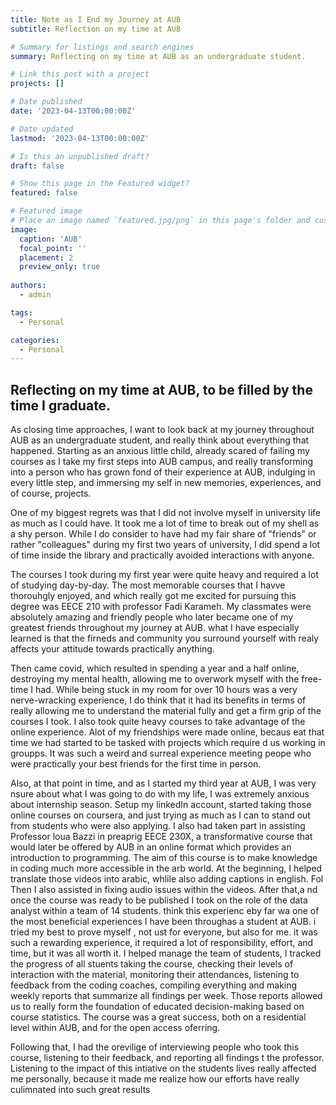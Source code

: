 ```yaml
---
title: Note as I End my Journey at AUB
subtitle: Reflection on my time at AUB

# Summary for listings and search engines
summary: Reflecting on my time at AUB as an undergraduate student.

# Link this post with a project
projects: []

# Date published
date: '2023-04-13T00:00:00Z'

# Date updated
lastmod: '2023-04-13T00:00:00Z'

# Is this an unpublished draft?
draft: false

# Show this page in the Featured widget?
featured: false

# Featured image
# Place an image named `featured.jpg/png` in this page's folder and customize its options here.
image:
  caption: 'AUB'
  focal_point: ''
  placement: 2
  preview_only: true
  
authors:
  - admin 

tags:
  - Personal 

categories:
  - Personal 
---  
```


## Reflecting on my time at AUB, to be filled by the time I graduate.

As closing time approaches, I want to look back at my journey throughout AUB as an undergraduate student, and really think about everything that happened. Starting as an anxious little child, already scared of failing my courses as I take my first steps into AUB campus, and really transforming into a person who has grown fond of their experience at AUB, indulging in every little step, and immersing my self in new memories, experiences, and of course, projects.

One of my biggest regrets was that I did not involve myself in university life as much as I could have. It took me a lot of time to break out of my shell as a shy person. While I do consider to have had my fair share of "friends" or rather "colleagues" during my first two years of university, I did spend a lot of time inside the library and practically avoided interactions with anyone. 

The courses I took during my first year were quite heavy and required a lot of studying day-by-day. The most memorable courses that I havve thorouhgly enjoyed, and which really got me excited for pursuing this degree was EECE 210 with professor Fadi Karameh. My classmates were absolutely amazing and friendly people who later became one of my greatest friends throughout my journey at AUB. what I have especially learned is that the firneds and community you surround yourself with realy affects your attitude towards practically anything. 

Then came covid, which resulted in spending a year and a half online, destroying my mental health, allowing me to overwork myself with the free-time I had. While being stuck in my room for over 10 hours was a very nerve-wracking experience, I do think that it had its benefits in terms of really allowing me to understand the material fully and get a firm grip of the courses I took. I also took quite heavy courses to take advantage of the online experience.  Alot of my friendships were made online, becaus eat that time we had started to be tasked with projects which require d us working in groupps. It was such a weird and surreal experience meeting peope who were practically your best friends for the first time in person. 

Also, at that point in time, and as I started my third year at AUB, I was very nsure about what I was going to do with my life, I was extremely anxious about internship season. Setup my linkedIn account, started taking those online courses on coursera, and just trying as much as I can to stand out from students who were also applying. I also had taken part in assisting Professor loua Bazzi in preaprig EECE 230X, a transformative course that would later be offered by AUB in an online format which provides an introduction to programming. The aim of this course is to make knowledge in coding much more accessible in the arb world. At the beginning, I helped translate those videos into arabic, whlile also adding captions in english. Fol Then I also assisted in fixing audio issues within the videos. After that,a nd once the course was ready to be published  I took on the role of the data analyst within a team of 14 students.  think this experienc eby  far wa one of the most beneficial experiences I have been throughas a student at AUB. i tried my best to prove myself , not ust for everyone, but also for me.  it was such a rewarding experience, it required a lot of responsibility, effort, and time, but it was all worth it. I helped manage the team of students, I tracked the progress of all stuents taking the course, checking their levels of interaction with the material, monitoring their attendances, listening to feedback from the coding coaches, compiling everything and making weekly reports that summarize all findings per week.  Those reports allowed us to really form the foundation of educated decision-making based on course statistics. The course was a great success, both on a residential level within AUB, and for the open access oferring. 

Following that, I had the orevilige of interviewing people who took this course, listening to their feedback, and reporting all findings t the professor. Listening to the impact of this intiative on the students lives really affected me personally, because it made me realize how our efforts have really culimnated into such great results
